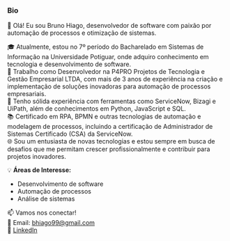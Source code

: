 ### Bio

👋 Olá! Eu sou Bruno Hiago, desenvolvedor de software com paixão por automação de processos e otimização de sistemas.

🎓 Atualmente, estou no 7º período do Bacharelado em Sistemas de Informação na Universidade Potiguar, onde adquiro conhecimento em tecnologia e desenvolvimento de software.  
💼 Trabalho como Desenvolvedor na P4PRO Projetos de Tecnologia e Gestão Empresarial LTDA, com mais de 3 anos de experiência na criação e implementação de soluções inovadoras para automação de processos empresariais.  
🔧 Tenho sólida experiência com ferramentas como ServiceNow, Bizagi e UiPath, além de conhecimentos em Python, JavaScript e SQL.  
📚 Certificado em RPA, BPMN e outras tecnologias de automação e modelagem de processos, incluindo a certificação de Administrador de Sistemas Certificado (CSA) da ServiceNow.  
🌐 Sou um entusiasta de novas tecnologias e estou sempre em busca de desafios que me permitam crescer profissionalmente e contribuir para projetos inovadores.

💡 **Áreas de Interesse:**
- Desenvolvimento de software
- Automação de processos
- Análise de sistemas

📫 Vamos nos conectar!  
📧 Email: bhiago99@gmail.com  
🔗 [LinkedIn](https://www.linkedin.com/in/bruno-hiago-8a5370155/)
